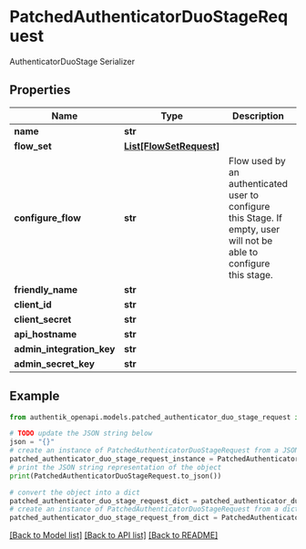 # PatchedAuthenticatorDuoStageRequest

AuthenticatorDuoStage Serializer

## Properties

Name | Type | Description | Notes
------------ | ------------- | ------------- | -------------
**name** | **str** |  | [optional] 
**flow_set** | [**List[FlowSetRequest]**](FlowSetRequest.md) |  | [optional] 
**configure_flow** | **str** | Flow used by an authenticated user to configure this Stage. If empty, user will not be able to configure this stage. | [optional] 
**friendly_name** | **str** |  | [optional] 
**client_id** | **str** |  | [optional] 
**client_secret** | **str** |  | [optional] 
**api_hostname** | **str** |  | [optional] 
**admin_integration_key** | **str** |  | [optional] 
**admin_secret_key** | **str** |  | [optional] 

## Example

```python
from authentik_openapi.models.patched_authenticator_duo_stage_request import PatchedAuthenticatorDuoStageRequest

# TODO update the JSON string below
json = "{}"
# create an instance of PatchedAuthenticatorDuoStageRequest from a JSON string
patched_authenticator_duo_stage_request_instance = PatchedAuthenticatorDuoStageRequest.from_json(json)
# print the JSON string representation of the object
print(PatchedAuthenticatorDuoStageRequest.to_json())

# convert the object into a dict
patched_authenticator_duo_stage_request_dict = patched_authenticator_duo_stage_request_instance.to_dict()
# create an instance of PatchedAuthenticatorDuoStageRequest from a dict
patched_authenticator_duo_stage_request_from_dict = PatchedAuthenticatorDuoStageRequest.from_dict(patched_authenticator_duo_stage_request_dict)
```
[[Back to Model list]](../README.md#documentation-for-models) [[Back to API list]](../README.md#documentation-for-api-endpoints) [[Back to README]](../README.md)


